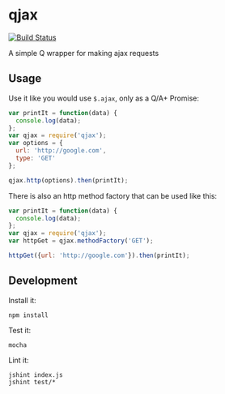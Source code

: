 # qjax

[![Build Status](https://travis-ci.org/kahnjw/qjax.png)](https://travis-ci.org/kahnjw/qjax)

A simple Q wrapper for making ajax requests

## Usage

Use it like you would use `$.ajax`, only as a Q/A+ Promise:

```javascript
var printIt = function(data) {
  console.log(data);
};
var qjax = require('qjax');
var options = {
  url: 'http://google.com',
  type: 'GET'
};

qjax.http(options).then(printIt);
```

There is also an http method factory that can be used like this:

```javascript
var printIt = function(data) {
  console.log(data);
};
var qjax = require('qjax');
var httpGet = qjax.methodFactory('GET');

httpGet({url: 'http://google.com'}).then(printIt);
```

## Development

Install it:

```
npm install
```

Test it:

```
mocha
```

Lint it:
```
jshint index.js
jshint test/*
```
